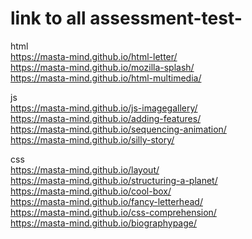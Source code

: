 # link to all assessment-test-

html <br>
https://masta-mind.github.io/html-letter/ <br>
https://masta-mind.github.io/mozilla-splash/ <br>
https://masta-mind.github.io/html-multimedia/ <br>


js <br>
https://masta-mind.github.io/js-imagegallery/ <br>
https://masta-mind.github.io/adding-features/<br>
https://masta-mind.github.io/sequencing-animation/<br>
https://masta-mind.github.io/silly-story/<br>

css<br>
https://masta-mind.github.io/layout/<br>
https://masta-mind.github.io/structuring-a-planet/<br>
https://masta-mind.github.io/cool-box/<br>
https://masta-mind.github.io/fancy-letterhead/<br>
https://masta-mind.github.io/css-comprehension/<br>
https://masta-mind.github.io/biographypage/<br>
